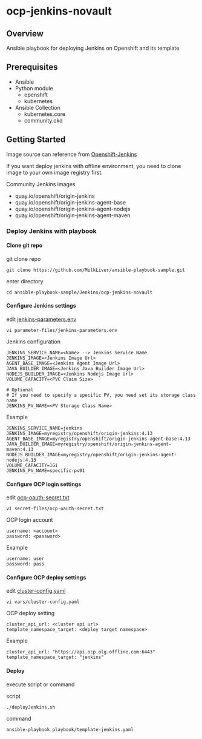 # ocp-jenkins-novault

## Overview

Ansible playbook for deploying Jenkins on Openshift and its template 

## Prerequisites

- Ansible
- Python module
  - openshift
  - kubernetes
- Ansible Collection
  - kubernetes.core
  - community.okd

## Getting Started

Image source can reference from [Openshift-Jenkins](https://github.com/openshift/jenkins)

If you want deploy jenkins with offline environment, you need to clone image to your own image registry first.

Community Jenkins images

- quay.io/openshift/origin-jenkins
- quay.io/openshift/origin-jenkins-agent-base
- quay.io/openshift/origin-jenkins-agent-nodejs
- quay.io/openshift/origin-jenkins-agent-maven

### Deploy Jenkins with playbook

#### Clone git repo

git clone repo

```
git clone https://github.com/MilkLiver/ansible-playbook-sample.git
```

enter directory

```
cd ansible-playbook-sample/Jenkins/ocp-jenkins-novault
```

#### Configure Jenkins settings

edit  [jenkins-parameters.env](parameter-files\jenkins-parameters.env) 

```
vi parameter-files/jenkins-parameters.env
```

Jenkins configuration

```
JENKINS_SERVICE_NAME=<Name> --> Jenkins Service Name
JENKINS_IMAGE=<Jenkins Image Url>
AGENT_BASE_IMAGE=<Jenkins Agent Image Url>
JAVA_BUILDER_IMAGE=<Jenkins Java Builder Image Url>
NODEJS_BUILDER_IMAGE=<Jenkins Nodejs Image Url>
VOLUME_CAPACITY=<PVC Claim Size>

# Optional
# If you need to specify a specific PV, you need set its storage class name
JENKINS_PV_NAME=<PV Storage Class Name>
```

Example

```
JENKINS_SERVICE_NAME=jenkins
JENKINS_IMAGE=myregistry/openshift/origin-jenkins:4.13
AGENT_BASE_IMAGE=myregistry/openshift/origin-jenkins-agent-base:4.13
JAVA_BUILDER_IMAGE=myregistry/openshift/origin-jenkins-agent-maven:4.13
NODEJS_BUILDER_IMAGE=myregistry/openshift/origin-jenkins-agent-nodejs:4.13
VOLUME_CAPACITY=1Gi
JENKINS_PV_NAME=specific-pv01
```

#### Configure OCP login settings

edit  [ocp-oauth-secret.txt](secret-files\ocp-oauth-secret.txt) 

```
vi secret-files/ocp-oauth-secret.txt
```

OCP login account

```
username: <account>
password: <password>
```

Example

```
username: user
password: pass
```

#### Configure OCP deploy settings

edit  [cluster-config.yaml](vars\cluster-config.yaml) 

```
vi vars/cluster-config.yaml
```

OCP deploy setting

```
cluster_api_url: <cluster api url>
template_namespace_target: <deploy target namespace>
```

Example

```
cluster_api_url: "https://api.ocp.olg.offline.com:6443"
template_namespace_target: "jenkins"
```

#### Deploy

execute script or command

script

```
./deployJenkins.sh
```

command

```
ansible-playbook playbook/template-jenkins.yaml
```

